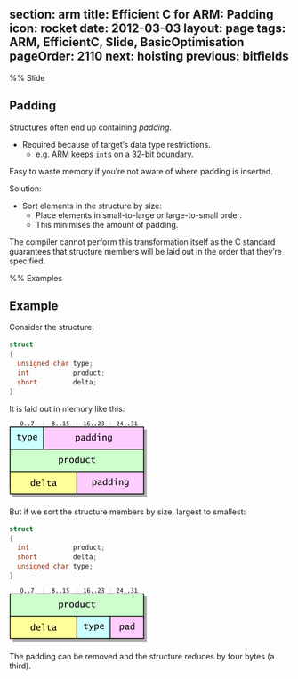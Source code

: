 section: arm
title: Efficient C for ARM: Padding
icon: rocket
date: 2012-03-03
layout: page
tags: ARM, EfficientC, Slide, BasicOptimisation
pageOrder: 2110
next: hoisting
previous: bitfields
----

%% Slide

## Padding

Structures often end up containing *padding*.

* Required because of target’s data type restrictions.
  * e.g. ARM keeps `int`s on a 32-bit boundary.

Easy to waste memory if you’re not aware of where padding is inserted.

Solution:

* Sort elements in the structure by size:
  * Place elements in small-to-large or large-to-small order.
  * This minimises the amount of padding.

The compiler cannot perform this transformation itself as the C standard guarantees that structure members will be laid out in the order that they’re specified.

%% Examples

## Example

Consider the structure:

``` c
struct
{
  unsigned char type;
  int           product;
  short         delta;
}
```

It is laid out in memory like this:

![Structure layout in memory - before.](img/dia/padding1.png)

But if we sort the structure members by size, largest to smallest:

``` c
struct
{
  int           product;
  short         delta;
  unsigned char type;
}
```

![Structure layout in memory - after.](img/dia/padding2.png)

The padding can be removed and the structure reduces by four bytes (a third).
